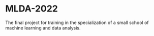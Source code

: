 # MLDA-2022
The final project for training in the specialization of a small school of machine learning and data analysis.
